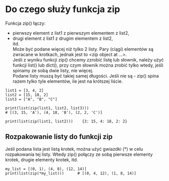 # Do czego służy funkcja zip  
Funkcja zip() łączy:  
- pierwszy element z list1 z pierwszym elementem z list2,  
- drugi element z list1 z drugim elementem z list2,  
itd.  
Może być podane więcej niż tylko 2 listy.
Pary (ciągi) elementów są zwracane w krotkach, jednak jest to <zip object at ...>.  
Jeśli z wyniku funkcji zip() chcemy zzrobić listę lub słownik, należy użyć funkcji list() lub dict(), przy czym słownik można zrobić tylko wtedy, jeśli spinamy ze sobą dwie listy, nie więcej.  
Podane listy muszą być takiej samej długości. Jeśli nie są - zip() spina razem tylko tyle elementów, ile jest na krótszej liście.  
  
```
list1 = [3, 4, 2]
list2 = [15, 18, 2]
list3 = ["A", "B", "C"]

print(list(zip(list1, list2, list3)))
# [(3, 15, 'A'), (4, 18, 'B'), (2, 2, 'C')]

print(list(zip(list1, list2)))    {3: 15, 4: 18, 2: 2}
```

## Rozpakowanie listy do funkcji zip  
Jeśli podana lista jest listą krotek, można użyć gwiazdki (*) w celu rozpakowania tej listy. Wtedy zip() połączy ze sobą pierwsze elementy krotek, drugie elementy krotek, itd.

```
my_list = [(0, 1), (4, 8), (12, 14)]
print(list(zip(*my_list)))      # [(0, 4, 12), (1, 8, 14)]
```
